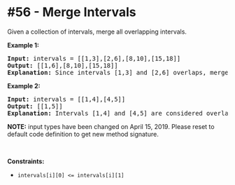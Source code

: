 # \#56 - Merge Intervals
<p>Given a collection of intervals, merge all overlapping intervals.</p>

<p><strong>Example 1:</strong></p>

<pre>
<strong>Input:</strong> intervals = [[1,3],[2,6],[8,10],[15,18]]
<strong>Output:</strong> [[1,6],[8,10],[15,18]]
<strong>Explanation:</strong> Since intervals [1,3] and [2,6] overlaps, merge them into [1,6].
</pre>

<p><strong>Example 2:</strong></p>

<pre>
<strong>Input:</strong> intervals = [[1,4],[4,5]]
<strong>Output:</strong> [[1,5]]
<strong>Explanation:</strong> Intervals [1,4] and [4,5] are considered overlapping.</pre>

<p><strong>NOTE:</strong>&nbsp;input types have been changed on April 15, 2019. Please reset to default code definition to get new method signature.</p>

<p>&nbsp;</p>
<p><strong>Constraints:</strong></p>

<ul>
	<li><code>intervals[i][0] &lt;= intervals[i][1]</code></li>
</ul>
